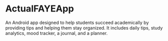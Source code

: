 # ActualFAYEApp
An Android app designed to help students succeed academically by providing tips and helping them stay organized. It includes daily tips, study analytics, mood tracker, a journal, and a planner.
